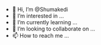 - 👋 Hi, I’m @Shumakedi
- 👀 I’m interested in ...
- 🌱 I’m currently learning ...
- 💞️ I’m looking to collaborate on ...
- 📫 How to reach me ...

<!---
Shumakedi/Shumakedi is a ✨ special ✨ repository because its `README.md` (this file) appears on your GitHub profile.
You can click the Preview link to take a look at your changes.
--->
